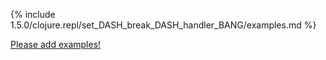 {% include 1.5.0/clojure.repl/set_DASH_break_DASH_handler_BANG/examples.md %}

[Please add examples!](https://github.com/arrdem/grimoire/edit/master/_includes/1.6.0/clojure.repl/set_DASH_break_DASH_handler_BANG/examples.md)
